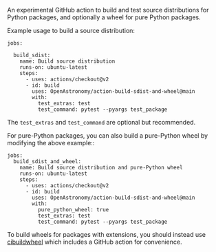 An experimental GitHub action to build and test source distributions for
Python packages, and optionally a wheel for pure Python packages.

Example usage to build a source distribution:

```
jobs:

  build_sdist:
    name: Build source distribution
    runs-on: ubuntu-latest
    steps:
      - uses: actions/checkout@v2
      - id: build
        uses: OpenAstronomy/action-build-sdist-and-wheel@main
        with:
          test_extras: test
          test_command: pytest --pyargs test_package
```

The ``test_extras`` and ``test_command`` are optional but recommended.

For pure-Python packages, you can also build a pure-Python wheel by modifying
the above example::

```
jobs:
  build_sdist_and_wheel:
    name: Build source distribution and pure-Python wheel
    runs-on: ubuntu-latest
    steps:
      - uses: actions/checkout@v2
      - id: build
        uses: OpenAstronomy/action-build-sdist-and-wheel@main
        with:
          pure_python_wheel: true
          test_extras: test
          test_command: pytest --pyargs test_package
```

To build wheels for packages with extensions, you should instead use
[cibuildwheel](https://github.com/pypa/cibuildwheel) which includes
a GitHub action for convenience.
